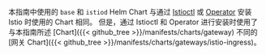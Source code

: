 ---
---
本指南中使用的 `base` 和 `istiod` Helm Chart 与通过
[Istioctl](/zh/docs/setup/install/istioctl/) 或
[Operator](/zh/docs/setup/install/operator/) 安装 Istio 时使用的 Chart 相同。
但是，通过 Istioctl 和 Operator 进行安装时使用了与本指南所述
[Chart]({{< github_tree >}}/manifests/charts/gateway)
不同的[网关 Chart]({{< github_tree >}}/manifests/charts/gateways/istio-ingress)。
